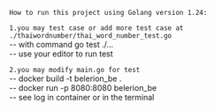 `How to run this project using Golang version 1.24:`

`1.you may test case or add more test case at ./thaiwordnumber/thai_word_number_test.go`    
-- with command go test ./...   
-- use your editor to run test  

`2.you may modify main.go for test`     
-- docker build -t belerion_be .     
-- docker run -p 8080:8080 belerion_be  
-- see log in container or in the terminal